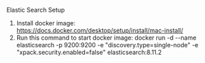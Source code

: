 Elastic Search Setup

1. Install docker image: https://docs.docker.com/desktop/setup/install/mac-install/
2. Run this command to start docker image: docker run -d --name elasticsearch -p 9200:9200 -e "discovery.type=single-node" -e "xpack.security.enabled=false" elasticsearch:8.11.2




